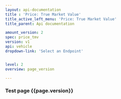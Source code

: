 ```yaml
---
layout: api-documentation
title : 'Price: True Market Value'
title_active_left_menu: 'Price: True Market Value'
title_parent: Api documentation

amount_version: 2
spec: price_tmv
version: v1
api: vehicle
dropdown-link: 'Select an Endpoint'


level: 2
overview: page_version

---
```



### Test page {{page.version}}


